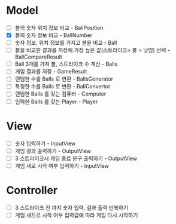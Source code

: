 # Model
- [ ] 볼의 숫자 위치 정보 비교 - BallPosition
- [x] 볼의 숫자 정보 비교 - BallNumber
- [ ] 숫자 정보, 위치 정보를 가지고 볼을 비교 - Ball
- [ ] 볼을 비교한 결과를 저장해 가장 높은 값(스트라이크> 볼 > 낫띵) 선택 - BallCompareResult
- [ ] Ball 3개를 가져 볼, 스트라이크 수 계산 - Balls
- [ ] 게임 결과를 저장 - GameResult
- [ ] 랜덤한 수를 Balls 로 변환 - BallsGenerator
- [ ] 특정한 수를 Balls 로 변환 - BallConvertor
- [ ] 랜덤한 Balls 를 갖는 컴퓨터 - Computer
- [ ] 입력한 Balls 를 갖는 Player - Player
# View
- [ ] 숫자 입력하기 - InputView
- [ ] 게임 결과 출력하기 - OutputView
- [ ] 3 스트라이크시 게임 종료 문구 출력하기 - OutputView
- [ ] 게임 새로 시작 여부 입력하기 - InputView

# Controller
- [ ] 3 스트라이크 전 까지 숫자 입력, 결과 출력 반복하기
- [ ] 게임 새트로 시작 여부 입력값에 따라 게임 다시 시작하기